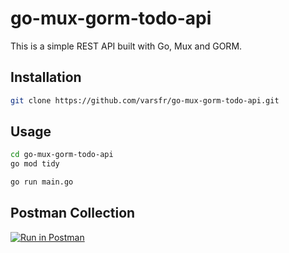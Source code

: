# go-mux-gorm-todo-api

This is a simple REST API built with Go, Mux and GORM.

## Installation

```bash
git clone https://github.com/varsfr/go-mux-gorm-todo-api.git
```

## Usage

```bash
cd go-mux-gorm-todo-api
go mod tidy

go run main.go
```

## Postman Collection

[![Run in Postman](https://run.pstmn.io/button.svg)](https://app.getpostman.com/run-collection/b0563d0af8fd8a18ba15)

